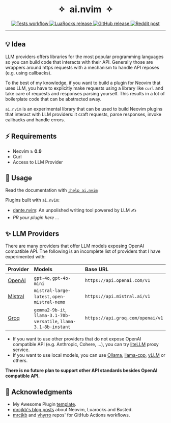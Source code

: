 <h1 align="center">✧&nbsp;&nbsp;ai.nvim&nbsp;&nbsp;✧</h1>

<p align="center">
  <a href="https://github.com/S1M0N38/ai.nvim/actions/workflows/tests.yml">
    <img alt="Tests workflow" src="https://img.shields.io/github/actions/workflow/status/S1M0N38/ai.nvim/tests.yml?style=for-the-badge&label=Tests"/>
  </a>
  <a href="https://luarocks.org/modules/S1M0N38/ai.nvim">
    <img alt="LuaRocks release" src="https://img.shields.io/luarocks/v/S1M0N38/ai.nvim?style=for-the-badge&color=5d2fbf"/>
  </a>
  <a href="https://github.com/S1M0N38/ai.nvim/releases">
    <img alt="GitHub release" src="https://img.shields.io/github/v/release/S1M0N38/ai.nvim?style=for-the-badge&label=GitHub"/>
  </a>
  <a href="https://www.reddit.com/r/neovim/comments/...">
    <img alt="Reddit post" src="https://img.shields.io/badge/post-reddit?style=for-the-badge&label=Reddit&color=FF5700"/>
  </a>
</p>

______________________________________________________________________

## 💡 Idea

LLM providers offers libraries for the most popular programming languages so you can build code that interacts with their API.
Generally those are wrappers around https requests with a mechanism to handle API reposes (e.g. using callbacks).

To the best of my knowledge, if you want to build a plugin for Neovim that uses LLM, you have to explicitly make requests using a library like `curl` and take care of requests and responses parsing yourself. This results in a lot of boilerplate code that can be abstracted away.

`ai.nvim` is an experimental library that can be used to build Neovim plugins that interact with LLM providers: it craft requests, parse responses, invoke callbacks and handle errors.

## ⚡️ Requirements

- Neovim ≥ **0.9**
- Curl
- Access to LLM Provider

## 🚀 Usage

Read the documentation with [`:help ai.nvim`](https://github.com/S1M0N38/ai.nvim/blob/main/doc/ai.txt)

Plugins built with `ai.nvim`:

- [dante.nvim](https://github.com/S1M0N38/dante.nvim): An unpolished writing tool powered by LLM ✍️
- *PR your plugin here ...*

## ✨ LLM Providers

There are many providers that offer LLM models exposing OpenAI compatible API.
The following is an incomplete list of providers that I have experimented with:

| Provider                                             | Models                                                            | Base URL                         |
| :--------------------------------------------------- | :---------------------------------------------------------------- | :------------------------------- |
| [OpenAI](https://platform.openai.com/docs/overview)  | `gpt-4o`, `gpt-4o-mini`                                           | `https://api.openai.com/v1`      |
| [Mistral](https://docs.mistral.ai/)                  | `mistral-large-latest`, `open-mistral-nemo`                       | `https://api.mistral.ai/v1`      |
| [Groq](https://console.groq.com/docs/quickstart)     | `gemma2-9b-it`, `llama-3.1-70b-versatile`, `llama-3.1-8b-instant` | `https://api.groq.com/openai/v1` |

- If you want to use other providers that do not expose OpenAI compatible API (e.g. Anthropic, Cohere, ...), you can try [liteLLM](https://docs.litellm.ai/docs/) proxy service.
- If you want to use local models, you can use [Ollama](https://ollama.com/), [llama-cpp](https://github.com/ggerganov/llama.cpp), [vLLM](https://docs.vllm.ai/en/latest/) or others.

**There is no future plan to support other API standards besides OpenAI compatible API.**

## 🙏 Acknowledgments

- My Awesome Plugin [template](https://github.com/S1M0N38/my-awesome-plugin.nvim).
- [mrcjkb's blog posts](https://mrcjkb.dev/) about Neovim, Luarocks and Busted.
- [mrcjkb](https://github.com/mrcjkb) and [vhyrro](https://github.com/vhyrro) repos' for GitHub Actions workflows.
